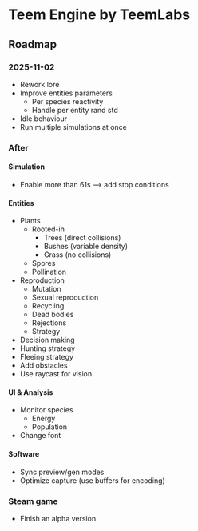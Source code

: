 # Teem Engine by TeemLabs
## Roadmap
### 2025-11-02
- Rework lore
- Improve entities parameters
  - Per species reactivity
  - Handle per entity rand std
- Idle behaviour
- Run multiple simulations at once

### After
#### Simulation
- Enable more than 61s --> add stop conditions
#### Entities
- Plants
  - Rooted-in
    - Trees (direct collisions)
    - Bushes (variable density)
    - Grass (no collisions)
  - Spores
  - Pollination
- Reproduction
  - Mutation
  - Sexual reproduction
  - Recycling
  - Dead bodies
  - Rejections
  - Strategy
- Decision making
- Hunting strategy
- Fleeing strategy
- Add obstacles
- Use raycast for vision
#### UI & Analysis
- Monitor species
  - Energy
  - Population
- Change font
#### Software
- Sync preview/gen modes
- Optimize capture (use buffers for encoding)

### Steam game
- Finish an alpha version